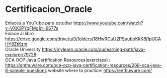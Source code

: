 # Certificacion_Oracle
Enlaces a YouTube para estudiar https://www.youtube.com/watch?v=VXiCiPYqFMg&t=6677s <br>
Enlace al libro https://drive.google.com/drive/u/0/folders/18HwRCuU2PSuubbKkK8j1pUGAHY8ZtKzm <br>
Oracle University https://mylearn.oracle.com/ou/learning-path/java-explorer/79726 <br>
OCA OCP Java Certification Resources(exercises) : https://enthuware.com/oca-ocp-java-certification-resources/268-oca-java-8-sample-questions
website where to practice: https://enthuware.com/
